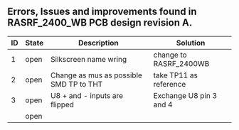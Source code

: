 ## Errors, Issues and improvements found in RASRF_2400_WB PCB design revision A.

| ID 	| State 	| Description 	                      | Solution          |
|----	|-------	|-------------	                      |-------            |
| 1 	| open    | Silkscreen name wring               | change to RASRF_2400WB |
| 2 	| open    | Change as mus as possible SMD TP to THT | take TP11 as reference |
| 3 	| open    | U8 + and - inputs are flipped       | Exchange U8 pin 3 and 4 |
|   	| open    |             	                      | |
